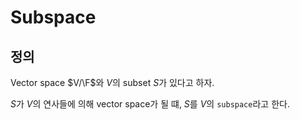 # Subspace
## 정의
Vector space $V/\F$와 $V$의 subset $S$가 있다고 하자.

$S$가 $V$의 연사들에 의해 vector space가 될 떄, $S$를 $V$의 `subspace`라고 한다.